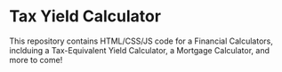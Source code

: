 # Tax Yield Calculator
This repository contains HTML/CSS/JS code for a Financial Calculators, inclduing a Tax-Equivalent Yield Calculator, a Mortgage Calculator, and more to come!


